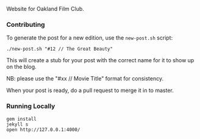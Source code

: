 Website for Oakland Film Club.

### Contributing

To generate the post for a new edition, use the `new-post.sh` script:

    ./new-post.sh "#12 // The Great Beauty"

This will create a stub for your post with the correct name for it to show up on the blog.

NB: please use the "#xx // Movie Title" format for consistency.

When your post is ready, do a pull request to merge it in to master.

### Running Locally

    gem install
    jekyll s
    open http://127.0.0.1:4000/


